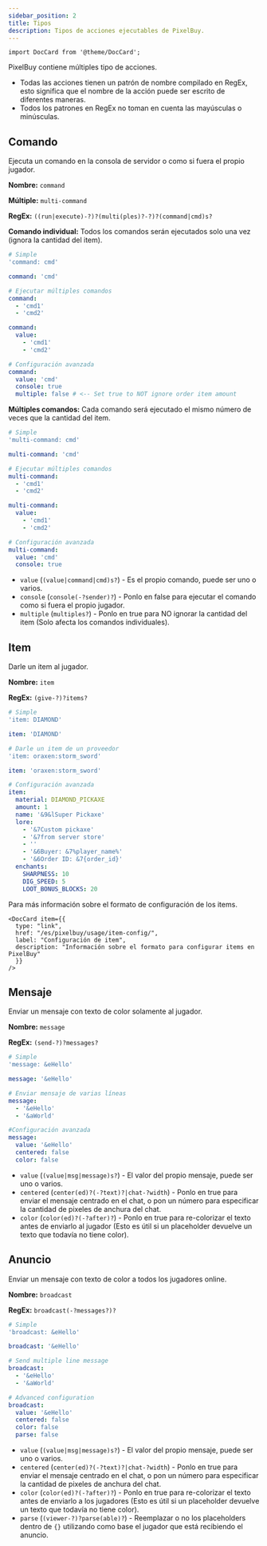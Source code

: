```yaml
---
sidebar_position: 2
title: Tipos
description: Tipos de acciones ejecutables de PixelBuy.
---
```


```mdx-code-block
import DocCard from '@theme/DocCard';
```

PixelBuy contiene múltiples tipo de acciones.

* Todas las acciones tienen un patrón de nombre compilado en RegEx, esto significa que el nombre de la acción puede ser escrito de diferentes maneras.
* Todos los patrones en RegEx no toman en cuenta las mayúsculas o minúsculas.

## Comando

Ejecuta un comando en la consola de servidor o como si fuera el propio jugador.

**Nombre:** `command`

**Múltiple:** `multi-command`

**RegEx:** `((run|execute)-?)?(multi(ples)?-?)?(command|cmd)s?`

**Comando individual:** Todos los comandos serán ejecutados solo una vez (ignora la cantidad del item).

```yaml
# Simple
'command: cmd'

command: 'cmd'

# Ejecutar múltiples comandos
command:
  - 'cmd1'
  - 'cmd2'

command:
  value:
    - 'cmd1'
    - 'cmd2'

# Configuración avanzada
command:
  value: 'cmd'
  console: true
  multiple: false # <-- Set true to NOT ignore order item amount
```

**Múltiples comandos:** Cada comando será ejecutado el mismo número de veces que la cantidad del item.

```yaml
# Simple
'multi-command: cmd'

multi-command: 'cmd'

# Ejecutar múltiples comandos
multi-command:
  - 'cmd1'
  - 'cmd2'

multi-command:
  value:
    - 'cmd1'
    - 'cmd2'

# Configuración avanzada
multi-command:
  value: 'cmd'
  console: true
```

* `value` (`(value|command|cmd)s?`) - Es el propio comando, puede ser uno o varios.
* `console` (`console(-?sender)?`) - Ponlo en false para ejecutar el comando como si fuera el propio jugador.
* `multiple` (`multiples?`) - Ponlo en true para NO ignorar la cantidad del item (Solo afecta los comandos individuales).

## Item

Darle un item al jugador.

**Nombre:** `item`

**RegEx:** `(give-?)?items?`

```yaml
# Simple
'item: DIAMOND'

item: 'DIAMOND'

# Darle un item de un proveedor
'item: oraxen:storm_sword'

item: 'oraxen:storm_sword'

# Configuración avanzada
item:
  material: DIAMOND_PICKAXE
  amount: 1
  name: '&9&lSuper Pickaxe'
  lore:
    - '&7Custom pickaxe'
    - '&7from server store'
    - ''
    - '&6Buyer: &7%player_name%'
    - '&6Order ID: &7{order_id}'
  enchants:
    SHARPNESS: 10
    DIG_SPEED: 5
    LOOT_BONUS_BLOCKS: 20
```

Para más información sobre el formato de configuración de los items.

```mdx-code-block
<DocCard item={{
  type: "link",
  href: "/es/pixelbuy/usage/item-config/",
  label: "Configuración de item",
  description: "Información sobre el formato para configurar items en PixelBuy"
  }}
/>
```

## Mensaje

Enviar un mensaje con texto de color solamente al jugador.

**Nombre:** `message`

**RegEx:** `(send-?)?messages?`

```yaml
# Simple
'message: &eHello'

message: '&eHello'

# Enviar mensaje de varias líneas
message:
  - '&eHello'
  - '&aWorld'

#Configuración avanzada
message:
  value: '&eHello'
  centered: false
  color: false
```

* `value` (`(value|msg|message)s?`) - El valor del propio mensaje, puede ser uno o varios.
* `centered` (`center(ed)?(-?text)?|chat-?width`) - Ponlo en true para enviar el mensaje centrado en el chat, o pon un número para especificar la cantidad de pixeles de anchura del chat.
* `color` (`color(ed)?(-?after)?`) - Ponlo en true para re-colorizar el texto antes de enviarlo al jugador (Esto es útil si un placeholder devuelve un texto que todavía no tiene color).

## Anuncio

Enviar un mensaje con texto de color a todos los jugadores online.

**Nombre:** `broadcast`

**RegEx:** `broadcast(-?messages?)?`

```yaml
# Simple
'broadcast: &eHello'

broadcast: '&eHello'

# Send multiple line message
broadcast:
  - '&eHello'
  - '&aWorld'

# Advanced configuration
broadcast:
  value: '&eHello'
  centered: false
  color: false
  parse: false
```

* `value` (`(value|msg|message)s?`) - El valor del propio mensaje, puede ser uno o varios.
* `centered` (`center(ed)?(-?text)?|chat-?width`) - Ponlo en true para enviar el mensaje centrado en el chat, o pon un número para especificar la cantidad de pixeles de anchura del chat.
* `color` (`color(ed)?(-?after)?`) - Ponlo en true para re-colorizar el texto antes de enviarlo a los jugadores (Esto es útil si un placeholder devuelve un texto que todavía no tiene color).
* `parse` (`(viewer-?)?parse(able)?`) - Reemplazar o no los placeholders dentro de `{}` utilizando como base el jugador que está recibiendo el anuncio.
